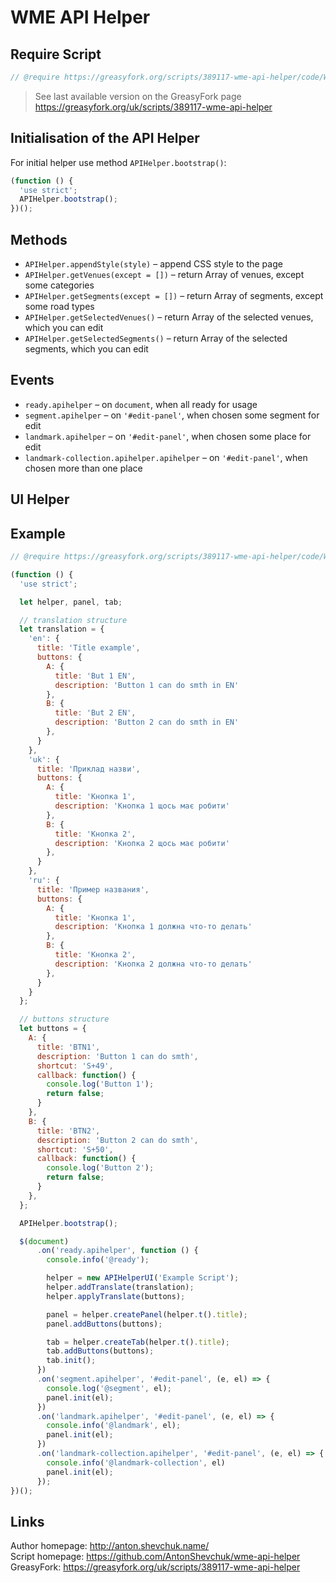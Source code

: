 # WME API Helper
## Require Script
```javascript
// @require https://greasyfork.org/scripts/389117-wme-api-helper/code/WME%20API%20Helper.js?version=XXX
```
> See last available version on the GreasyFork page https://greasyfork.org/uk/scripts/389117-wme-api-helper 
## Initialisation of the API Helper
For initial helper use method `APIHelper.bootstrap()`:
```javascript
(function () {
  'use strict';
  APIHelper.bootstrap();
})();
```

## Methods
* `APIHelper.appendStyle(style)` – append CSS style to the page
* `APIHelper.getVenues(except = [])` – return Array of venues, except some categories
* `APIHelper.getSegments(except = [])` – return Array of segments, except some road types
* `APIHelper.getSelectedVenues()` – return Array of the selected venues, which you can edit
* `APIHelper.getSelectedSegments()` – return Array of the selected segments, which you can edit

## Events
* `ready.apihelper` – on `document`, when all ready for usage
* `segment.apihelper` – on `'#edit-panel'`, when chosen some segment for edit
* `landmark.apihelper` – on `'#edit-panel'`, when chosen some place for edit
* `landmark-collection.apihelper.apihelper` – on `'#edit-panel'`, when chosen more than one place

## UI Helper

## Example

```javascript
// @require https://greasyfork.org/scripts/389117-wme-api-helper/code/WME%20API%20Helper.js?version=726604

(function () {
  'use strict';

  let helper, panel, tab;

  // translation structure
  let translation = {
    'en': {
      title: 'Title example',
      buttons: {
        A: {
          title: 'But 1 EN',
          description: 'Button 1 can do smth in EN'
        },
        B: {
          title: 'But 2 EN',
          description: 'Button 2 can do smth in EN'
        },
      }
    },
    'uk': {
      title: 'Приклад назви',
      buttons: {
        A: {
          title: 'Кнопка 1',
          description: 'Кнопка 1 щось має робити'
        },
        B: {
          title: 'Кнопка 2',
          description: 'Кнопка 2 щось має робити'
        },
      }
    },
    'ru': {
      title: 'Пример названия',
      buttons: {
        A: {
          title: 'Кнопка 1',
          description: 'Кнопка 1 должна что-то делать'
        },
        B: {
          title: 'Кнопка 2',
          description: 'Кнопка 2 должна что-то делать'
        },
      }
    }
  };

  // buttons structure
  let buttons = {
    A: {
      title: 'BTN1',
      description: 'Button 1 can do smth',
      shortcut: 'S+49',
      callback: function() {
        console.log('Button 1');
        return false;
      }
    },
    B: {
      title: 'BTN2',
      description: 'Button 2 can do smth',
      shortcut: 'S+50',
      callback: function() {
        console.log('Button 2');
        return false;
      }
    },
  };

  APIHelper.bootstrap();

  $(document)
      .on('ready.apihelper', function () {
        console.info('@ready');

        helper = new APIHelperUI('Example Script');
        helper.addTranslate(translation);
        helper.applyTranslate(buttons);

        panel = helper.createPanel(helper.t().title);
        panel.addButtons(buttons);

        tab = helper.createTab(helper.t().title);
        tab.addButtons(buttons);
        tab.init();
      })
      .on('segment.apihelper', '#edit-panel', (e, el) => {
        console.log('@segment', el);
        panel.init(el);
      })
      .on('landmark.apihelper', '#edit-panel', (e, el) => {
        console.info('@landmark', el);
        panel.init(el);
      })
      .on('landmark-collection.apihelper', '#edit-panel', (e, el) => {
        console.info('@landmark-collection', el)
        panel.init(el);
      });
})();

```

## Links
Author homepage: http://anton.shevchuk.name/  
Script homepage: https://github.com/AntonShevchuk/wme-api-helper
GreasyFork: https://greasyfork.org/uk/scripts/389117-wme-api-helper
